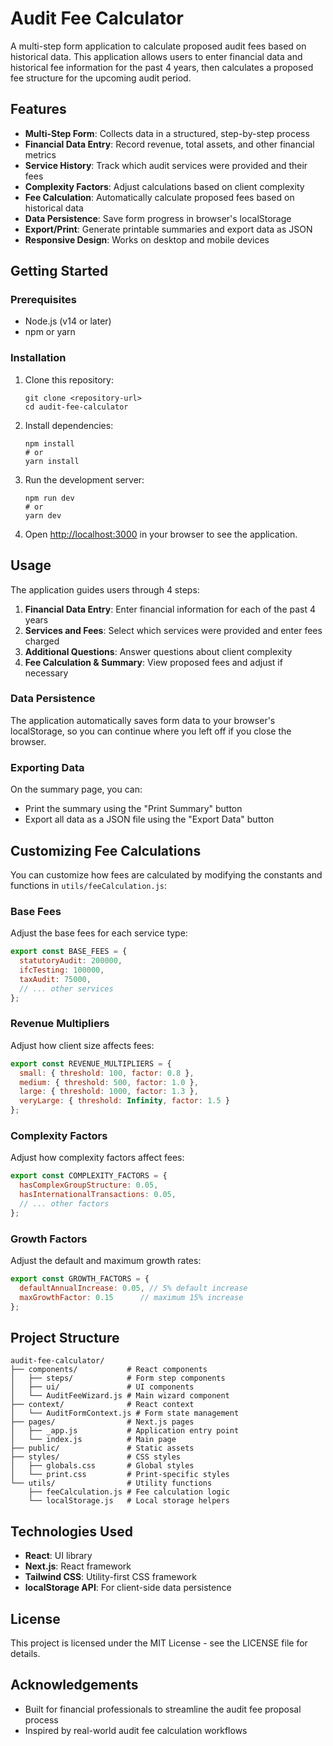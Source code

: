 # Audit Fee Calculator

A multi-step form application to calculate proposed audit fees based on historical data. This application allows users to enter financial data and historical fee information for the past 4 years, then calculates a proposed fee structure for the upcoming audit period.

## Features

- **Multi-Step Form**: Collects data in a structured, step-by-step process
- **Financial Data Entry**: Record revenue, total assets, and other financial metrics
- **Service History**: Track which audit services were provided and their fees
- **Complexity Factors**: Adjust calculations based on client complexity
- **Fee Calculation**: Automatically calculate proposed fees based on historical data
- **Data Persistence**: Save form progress in browser's localStorage
- **Export/Print**: Generate printable summaries and export data as JSON
- **Responsive Design**: Works on desktop and mobile devices

## Getting Started

### Prerequisites

- Node.js (v14 or later)
- npm or yarn

### Installation

1. Clone this repository:
   ```
   git clone <repository-url>
   cd audit-fee-calculator
   ```

2. Install dependencies:
   ```
   npm install
   # or
   yarn install
   ```

3. Run the development server:
   ```
   npm run dev
   # or
   yarn dev
   ```

4. Open [http://localhost:3000](http://localhost:3000) in your browser to see the application.

## Usage

The application guides users through 4 steps:

1. **Financial Data Entry**: Enter financial information for each of the past 4 years
2. **Services and Fees**: Select which services were provided and enter fees charged
3. **Additional Questions**: Answer questions about client complexity
4. **Fee Calculation & Summary**: View proposed fees and adjust if necessary

### Data Persistence

The application automatically saves form data to your browser's localStorage, so you can continue where you left off if you close the browser.

### Exporting Data

On the summary page, you can:
- Print the summary using the "Print Summary" button
- Export all data as a JSON file using the "Export Data" button

## Customizing Fee Calculations

You can customize how fees are calculated by modifying the constants and functions in `utils/feeCalculation.js`:

### Base Fees

Adjust the base fees for each service type:

```javascript
export const BASE_FEES = {
  statutoryAudit: 200000,
  ifcTesting: 100000,
  taxAudit: 75000,
  // ... other services
};
```

### Revenue Multipliers

Adjust how client size affects fees:

```javascript
export const REVENUE_MULTIPLIERS = {
  small: { threshold: 100, factor: 0.8 },
  medium: { threshold: 500, factor: 1.0 },
  large: { threshold: 1000, factor: 1.3 },
  veryLarge: { threshold: Infinity, factor: 1.5 }
};
```

### Complexity Factors

Adjust how complexity factors affect fees:

```javascript
export const COMPLEXITY_FACTORS = {
  hasComplexGroupStructure: 0.05,
  hasInternationalTransactions: 0.05,
  // ... other factors
};
```

### Growth Factors

Adjust the default and maximum growth rates:

```javascript
export const GROWTH_FACTORS = {
  defaultAnnualIncrease: 0.05, // 5% default increase
  maxGrowthFactor: 0.15      // maximum 15% increase
};
```

## Project Structure

```
audit-fee-calculator/
├── components/           # React components
│   ├── steps/            # Form step components
│   ├── ui/               # UI components
│   └── AuditFeeWizard.js # Main wizard component
├── context/              # React context
│   └── AuditFormContext.js # Form state management
├── pages/                # Next.js pages
│   ├── _app.js           # Application entry point
│   └── index.js          # Main page
├── public/               # Static assets
├── styles/               # CSS styles
│   ├── globals.css       # Global styles
│   └── print.css         # Print-specific styles
└── utils/                # Utility functions
    ├── feeCalculation.js # Fee calculation logic
    └── localStorage.js   # Local storage helpers
```

## Technologies Used

- **React**: UI library
- **Next.js**: React framework
- **Tailwind CSS**: Utility-first CSS framework
- **localStorage API**: For client-side data persistence

## License

This project is licensed under the MIT License - see the LICENSE file for details.

## Acknowledgements

- Built for financial professionals to streamline the audit fee proposal process
- Inspired by real-world audit fee calculation workflows 